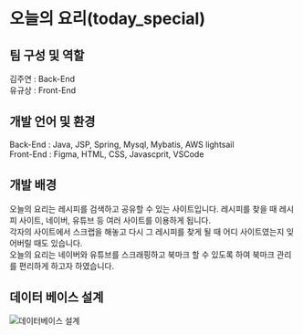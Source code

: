 # 오늘의 요리(today_special)

## 팀 구성 및 역할
김주연 : Back-End <br>
유규상 : Front-End

## 개발 언어 및 환경
Back-End : Java, JSP, Spring, Mysql, Mybatis, AWS lightsail<br>
Front-End : Figma, HTML, CSS, Javascprit, VSCode

## 개발 배경
오늘의 요리는 레시피를 검색하고 공유할 수 있는 사이트입니다. 레시피를 찾을 때 레시피 사이트, 네이버, 유튜브 등 여러 사이트를 이용하게 됩니다.<br>
각자의 사이트에서 스크랩을 해놓고 다시 그 레시피를 찾게 될 때 어디 사이트였는지 잊어버릴 때도 있습니다. <br>
오늘의 요리는 네이버와 유튜브를 스크래핑하고 북마크 할 수 있도록 하여 북마크 관리를 편리하게 하고자 하였습니다.

## 데이터 베이스 설계
![데이터베이스 설계](https://user-images.githubusercontent.com/61386041/120675676-3ec0da80-c4d0-11eb-9bb9-6b9b43dc28c6.PNG)

